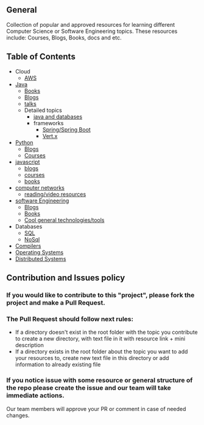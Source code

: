 ## General
Collection of popular and approved resources for learning different Computer Science or Software Engineering topics. These resources include: Courses, Blogs, Books, docs and etc.

## Table of Contents
- Cloud
  - [AWS](https://github.com/nikasakandelidze/Single-Source-Of-Truth/blob/master/cloud/AWS.md)
- [Java](https://github.com/nikasakandelidze/Single-Source-Of-Truth/tree/master/java)
  - [Books](https://github.com/nikasakandelidze/Single-Source-Of-Truth/blob/master/java/books/books.md)
  - [Blogs](https://github.com/nikasakandelidze/Single-Source-Of-Truth/blob/master/java/reading-resources/java-read.md)
  - [talks](https://github.com/nikasakandelidze/Single-Source-Of-Truth/tree/master/java/talks/talks.md)
  - Detailed topics
	- [java and databases](https://github.com/nikasakandelidze/Single-Source-Of-Truth/tree/master/java/java_and_database_connectivity/resources.md)
	- frameworks
		- [Spring/Spring Boot](https://github.com/nikasakandelidze/Single-Source-Of-Truth/blob/master/java/frameworks/spring.md)
		- [Vert.x](https://github.com/nikasakandelidze/Single-Source-Of-Truth/blob/master/java/frameworks/vertx.md)
- [Python](https://github.com/nikasakandelidze/Single-Source-Of-Truth/tree/master/python)
  - [Blogs](https://github.com/nikasakandelidze/Single-Source-Of-Truth/blob/master/python/resources.md)
  - [Courses](https://github.com/nikasakandelidze/Single-Source-Of-Truth/blob/master/python/courses.md)
- [javascript](https://github.com/nikasakandelidze/Single-Source-Of-Truth/tree/master/javascript)
  - [blogs](https://github.com/nikasakandelidze/Single-Source-Of-Truth/tree/master/javascript/blogs)
  - [courses](https://github.com/nikasakandelidze/Single-Source-Of-Truth/blob/master/javascript/courses/js-courses.md)
  - [books](https://github.com/nikasakandelidze/Single-Source-Of-Truth/blob/master/javascript/books/js-books.md)
- [computer networks](https://github.com/nikasakandelidze/Single-Source-Of-Truth/tree/master/networking)
  - [reading/video resources](https://github.com/nikasakandelidze/Single-Source-Of-Truth/blob/master/networking/networking_resources.md)
- [software Engineering](https://github.com/nikasakandelidze/Single-Source-Of-Truth/tree/master/software_engineering)
  - [Blogs](https://github.com/nikasakandelidze/Single-Source-Of-Truth/blob/master/software_engineering/blogs.md)
  - [Books](https://github.com/nikasakandelidze/Single-Source-Of-Truth/blob/master/software_engineering/books.md)
  - [Cool general technologies/tools](https://github.com/nikasakandelidze/Single-Source-Of-Truth/blob/master/software_engineering/technologies.md)
- Databases
  - [SQL](https://github.com/nikasakandelidze/Single-Source-Of-Truth/blob/master/databases/sql/resources.md)
  - [NoSql](https://github.com/nikasakandelidze/Single-Source-Of-Truth/blob/master/databases/nosql/resources.md)
- [Compilers](https://github.com/nikasakandelidze/Single-Source-Of-Truth/blob/master/Compilers/compilers.md)
- [Operating Systems](https://github.com/nikasakandelidze/Single-Source-Of-Truth/blob/master/OS/os.md)
- [Distributed Systems](https://github.com/nikasakandelidze/Single-Source-Of-Truth/blob/master/distributed_systems/resources.md)

## Contribution and Issues policy

### If you would like to contribute to this "project", please fork the project and make a Pull Request.
### The Pull Request should follow next rules:
-	If a directory doesn't exist in the root folder with the topic you contribute to create a new directory, with text file in it with resource link + mini description
-	If a directory exists in the root folder about the topic you want to add your resources to, create new text file in this directory or add information to already existing file

### If you notice issue with some resource or general structure of the repo please create the issue and our team will take immediate actions.

Our team members will approve your PR or comment in case of needed changes.
